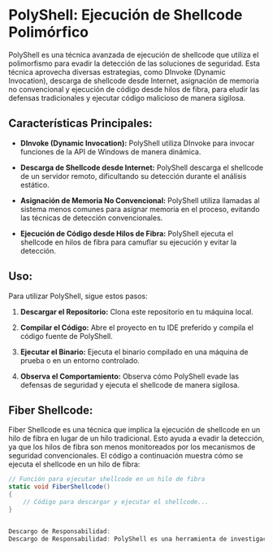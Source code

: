 # PolyShell: Ejecución de Shellcode Polimórfico

PolyShell es una técnica avanzada de ejecución de shellcode que utiliza el polimorfismo para evadir la detección de las soluciones de seguridad. Esta técnica aprovecha diversas estrategias, como DInvoke (Dynamic Invocation), descarga de shellcode desde Internet, asignación de memoria no convencional y ejecución de código desde hilos de fibra, para eludir las defensas tradicionales y ejecutar código malicioso de manera sigilosa.

## Características Principales:

- **DInvoke (Dynamic Invocation):** PolyShell utiliza DInvoke para invocar funciones de la API de Windows de manera dinámica.
  
- **Descarga de Shellcode desde Internet:** PolyShell descarga el shellcode de un servidor remoto, dificultando su detección durante el análisis estático.
  
- **Asignación de Memoria No Convencional:** PolyShell utiliza llamadas al sistema menos comunes para asignar memoria en el proceso, evitando las técnicas de detección convencionales.
  
- **Ejecución de Código desde Hilos de Fibra:** PolyShell ejecuta el shellcode en hilos de fibra para camuflar su ejecución y evitar la detección.

## Uso:

Para utilizar PolyShell, sigue estos pasos:

1. **Descargar el Repositorio:** Clona este repositorio en tu máquina local.

2. **Compilar el Código:** Abre el proyecto en tu IDE preferido y compila el código fuente de PolyShell.

3. **Ejecutar el Binario:** Ejecuta el binario compilado en una máquina de prueba o en un entorno controlado.

4. **Observa el Comportamiento:** Observa cómo PolyShell evade las defensas de seguridad y ejecuta el shellcode de manera sigilosa.

## Fiber Shellcode:

Fiber Shellcode es una técnica que implica la ejecución de shellcode en un hilo de fibra en lugar de un hilo tradicional. Esto ayuda a evadir la detección, ya que los hilos de fibra son menos monitoreados por los mecanismos de seguridad convencionales. El código a continuación muestra cómo se ejecuta el shellcode en un hilo de fibra:

```csharp
// Función para ejecutar shellcode en un hilo de fibra
static void FiberShellcode()
{
    // Código para descargar y ejecutar el shellcode...
}


Descargo de Responsabilidad:
Descargo de Responsabilidad: PolyShell es una herramienta de investigación diseñada para demostrar técnicas avanzadas de evasión de seguridad. El uso de PolyShell con fines maliciosos está estrictamente prohibido. Los autores y los contribuyentes no se hacen responsables del uso indebido de esta herramienta.


